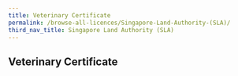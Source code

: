 ```yaml
---
title: Veterinary Certificate
permalink: /browse-all-licences/Singapore-Land-Authority-(SLA)/
third_nav_title: Singapore Land Authority (SLA)
---
```

## Veterinary Certificate
